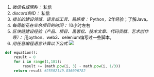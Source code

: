 1. *微信名或昵称：* 私信
2. *discord的ID：* 私信
3. *擅长的建设领域、语言或工具、熟练度：* Python，2年经验；了解Java。
4. *每周能花在业余项目的时间：* 10小时左右
5. *区块链建设经验（产品、项目、黑客松、技术文章、代码贡献、艺术创作等）：* 用python、web3、selenium编写过一些脚本。
6. *用任意编程语言计算以下公式*
![](https://latex.codecogs.com/svg.image?\sum_{n=1}^{100}\left&space;(n^{3}-\sqrt[3]{n}&space;\right&space;))
```Python
def equation():
    result = 0
    for i in range(1,101):
        result += (math.pow(i, 3) - math.pow(i, 1/3))
    return result #25502149.836096782
```
